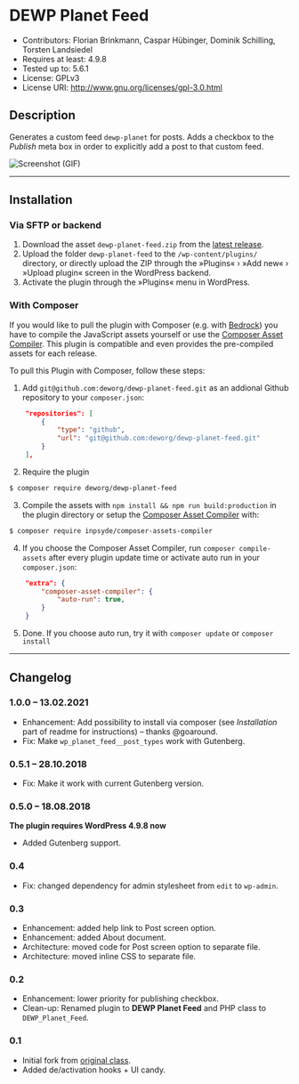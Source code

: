 # DEWP Planet Feed #
* Contributors:      Florian Brinkmann, Caspar Hübinger, Dominik Schilling, Torsten Landsiedel
* Requires at least: 4.9.8
* Tested up to:      5.6.1
* License:           GPLv3
* License URI:       http://www.gnu.org/licenses/gpl-3.0.html

## Description
Generates a custom feed `dewp-planet` for posts. Adds a checkbox to the _Publish_ meta box in order to explicitly add a post to that custom feed.

![Screenshot (GIF)](https://github.com/deworg/dewp-planet-feed/blob/master/screenshot.gif?raw=true)

---

## Installation
### Via SFTP or backend
1. Download the asset `dewp-planet-feed.zip` from the [latest release](https://github.com/deworg/dewp-planet-feed/releases/latest).
1. Upload the folder `dewp-planet-feed` to the `/wp-content/plugins/` directory, or directly upload the ZIP through the »Plugins« › »Add new« › »Upload plugin« screen in the WordPress backend.
1. Activate the plugin through the »Plugins« menu in WordPress.

### With Composer
If you would like to pull the plugin with Composer (e.g. with [Bedrock](https://roots.io/bedrock/)) you have to compile the JavaScript assets yourself or use the [Composer Asset Compiler](https://github.com/inpsyde/composer-asset-compiler). This plugin is compatible and even provides the pre-compiled assets for each release.

To pull this Plugin with Composer, follow these steps:

1. Add `git@github.com:deworg/dewp-planet-feed.git` as an addional Github repository to your `composer.json`:
```json
    "repositories": [
        {
            "type": "github",
            "url": "git@github.com:deworg/dewp-planet-feed.git"
        }
    ],
```
2. Require the plugin
```bash
$ composer require deworg/dewp-planet-feed
```
3. Compile the assets with `npm install && npm run build:production` in the plugin directory or setup the [Composer Asset Compiler](https://github.com/inpsyde/composer-asset-compiler) with:
```bash
$ composer require inpsyde/composer-assets-compiler
```
4. If you choose the Composer Asset Compiler, run `composer compile-assets` after every plugin update time or activate auto run in your `composer.json`:
```json
    "extra": {
        "composer-asset-compiler": {
            "auto-run": true,
        }
    }
```
5. Done. If you choose auto run, try it with `composer update` or `composer install`

---

## Changelog

### 1.0.0 – 13.02.2021

* Enhancement: Add possibility to install via composer (see *Installation* part of readme for instructions) – thanks @goaround.
* Fix: Make `wp_planet_feed__post_types` work with Gutenberg.

### 0.5.1 – 28.10.2018

* Fix: Make it work with current Gutenberg version.

### 0.5.0 – 18.08.2018

**The plugin requires WordPress 4.9.8 now**

* Added Gutenberg support.

### 0.4
* Fix: changed dependency for admin stylesheet from `edit` to `wp-admin`.

### 0.3
* Enhancement: added help link to Post screen option.
* Enhancement: added About document.
* Architecture: moved code for Post screen option to separate file.
* Architecture: moved inline CSS to separate file.

### 0.2
* Enhancement: lower priority for publishing checkbox.
* Clean-up: Renamed plugin to __DEWP Planet Feed__ and PHP class to `DEWP_Planet_Feed`.

### 0.1
* Initial fork from [original class](https://github.com/ocean90/wpgrafie-theme/blob/master/classes/class-ds-wpgrafie-wp-planet-feed.php).
* Added de/activation hooks + UI candy.
